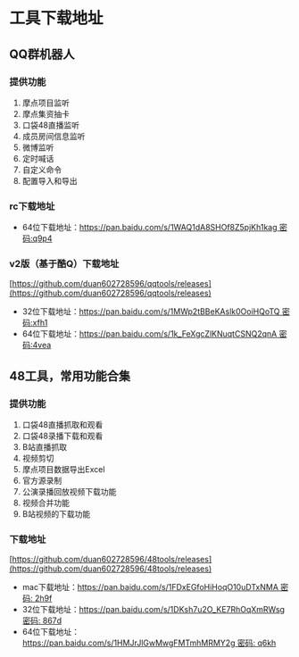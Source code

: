# 工具下载地址

## QQ群机器人
### 提供功能
1. 摩点项目监听
2. 摩点集资抽卡
3. 口袋48直播监听
4. 成员房间信息监听
5. 微博监听
6. 定时喊话
7. 自定义命令   
8. 配置导入和导出
### rc下载地址
* 64位下载地址：[https://pan.baidu.com/s/1WAQ1dA8SHOf8Z5pjKh1kag  密码:q9p4](https://pan.baidu.com/s/1WAQ1dA8SHOf8Z5pjKh1kag)
### v2版（基于酷Q）下载地址
[https://github.com/duan602728596/qqtools/releases](https://github.com/duan602728596/qqtools/releases)   
* 32位下载地址：[https://pan.baidu.com/s/1MWp2tBBeKAslk0OoiHQoTQ  密码:xfh1](https://pan.baidu.com/s/1MWp2tBBeKAslk0OoiHQoTQ)
* 64位下载地址：[https://pan.baidu.com/s/1k_FeXgcZlKNuqtCSNQ2qnA  密码:4vea](https://pan.baidu.com/s/1k_FeXgcZlKNuqtCSNQ2qnA)

## 48工具，常用功能合集
### 提供功能
1. 口袋48直播抓取和观看   
2. 口袋48录播下载和观看   
3. B站直播抓取   
4. 视频剪切   
5. 摩点项目数据导出Excel   
6. 官方源录制   
7. 公演录播回放视频下载功能   
8. 视频合并功能   
9. B站视频的下载功能
### 下载地址
[https://github.com/duan602728596/48tools/releases](https://github.com/duan602728596/48tools/releases)
* mac下载地址：[https://pan.baidu.com/s/1FDxEGfoHiHoqO10uDTxNMA  密码: 2h9f](https://pan.baidu.com/s/1FDxEGfoHiHoqO10uDTxNMA)
* 32位下载地址：[https://pan.baidu.com/s/1DKsh7u2O_KE7RhOqXmRWsg  密码: 867d](https://pan.baidu.com/s/1DKsh7u2O_KE7RhOqXmRWsg)
* 64位下载地址：[https://pan.baidu.com/s/1HMJrJlGwMwgFMTmhMRMY2g  密码: q6kh](https://pan.baidu.com/s/1HMJrJlGwMwgFMTmhMRMY2g)
